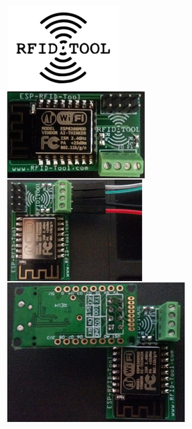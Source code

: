 ![Logo](logo.png?raw=true)  
![Board](board.jpg?raw=true)  
![Wiring](wiring.jpg?raw=true)  
![Programmer](programmer.jpg?raw=true)  